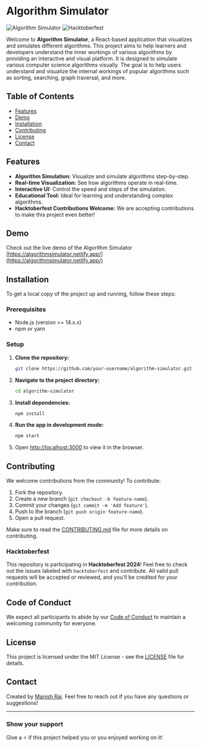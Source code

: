 # Algorithm Simulator

![Algorithm Simulator](https://img.shields.io/badge/React-App-blue) ![Hacktoberfest](https://img.shields.io/badge/Hacktoberfest-Contributions%20Welcome-orange)

Welcome to **Algorithm Simulator**, a React-based application that visualizes and simulates different algorithms. This project aims to help learners and developers understand the inner workings of various algorithms by providing an interactive and visual platform.
It is designed to simulate various computer science algorithms visually. The goal is to help users understand and visualize the internal workings of popular algorithms such as sorting, searching, graph traversal, and more.

## Table of Contents

- [Features](#features)
- [Demo](#demo)
- [Installation](#installation)
- [Contributing](#contributing)
- [License](#license)
- [Contact](#contact)

## Features

- **Algorithm Simulation:** Visualize and simulate algorithms step-by-step.
- **Real-time Visualization:** See how algorithms operate in real-time.
- **Interactive UI:** Control the speed and steps of the simulation.
- **Educational Tool:** Ideal for learning and understanding complex algorithms.
- **Hacktoberfest Contributions Welcome:** We are accepting contributions to make this project even better!

## Demo

Check out the live demo of the Algorithm Simulator [https://algorithmsimulator.netlify.app/](https://algorithmsimulator.netlify.app/) 

## Installation

To get a local copy of the project up and running, follow these steps:

### Prerequisites

- Node.js (version >= 14.x.x)
- npm or yarn

### Setup

1. **Clone the repository:**
    ```bash
    git clone https://github.com/your-username/algorithm-simulator.git
    ```

2. **Navigate to the project directory:**
    ```bash
    cd algorithm-simulator
    ```

3. **Install dependencies:**
    ```bash
    npm install
    ```

4. **Run the app in development mode:**
    ```bash
    npm start
    ```

5. Open [http://localhost:3000](http://localhost:3000) to view it in the browser.

## Contributing

We welcome contributions from the community! To contribute:

1. Fork the repository.
2. Create a new branch (`git checkout -b feature-name`).
3. Commit your changes (`git commit -m 'Add feature'`).
4. Push to the branch (`git push origin feature-name`).
5. Open a pull request.

Make sure to read the [CONTRIBUTING.md](CONTRIBUTING.md) file for more details on contributing.

### Hacktoberfest

This repository is participating in **Hacktoberfest 2024**! Feel free to check out the issues labeled with `hacktoberfest` and contribute. All valid pull requests will be accepted or reviewed, and you'll be credited for your contribution.

## Code of Conduct

We expect all participants to abide by our [Code of Conduct](CODE_OF_CONDUCT.md) to maintain a welcoming community for everyone.

## License

This project is licensed under the MIT License - see the [LICENSE](LICENSE) file for details.

## Contact

Created by [Manish Raj](https://manishraj.me). Feel free to reach out if you have any questions or suggestions!

---

### Show your support

Give a ⭐️ if this project helped you or you enjoyed working on it!
